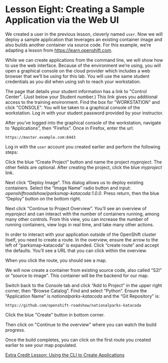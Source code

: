 # Lesson Eight: Creating a Sample Application via the Web UI

We created a user in the previous lesson, cleverly named `user`. Now we will deploy a sample application that leverages an existing container image and also builds another container via source code. For this example, we’re adapting a lesson from https://learn.openshift.com. 

While we can create applications from the command line, we will show how to use the web interface. Because of the environment we’re using, you will open a graphical console on the cloud provider which includes a web browser that we’ll be using for this lab. You will use the same student credentials as you did when using ssh to reach your workstation.

The page that details your student information has a link to "Control Center". (Just below your Student number.) This link gives you additional access to the training environment. Find the box for "WORKSTATION" and click "CONSOLE". You will be taken to a graphical console of the workstation. Log in with your student password provided by your instructor. 

After you’ve logged into the graphical console of the workstation, navigate to “Applications”, then “Firefox”. Once in Firefox, enter the url: 
```
https://master.example.com:8443
```
Log in with the `user` account you created earlier and perform the following steps:

Click the blue “Create Project” button and name the project *myproject*. The other fields are optional. After creating the project, click the blue *myproject* link.

Next click “Deploy Image”. This dialog allows us to deploy existing containers. Select the “Image Name” radio button and input: *openshiftroadshow/parksmap-katacoda:1.0.0*. Press return, then the blue “Deploy” button on the bottom right. 

Next click “Continue to Project Overview”. You’ll see an overview of *myproject* and can interact with the number of containers running, among many other controls. From this view, you can increase the number of running containers, view logs in real time, and take many other actions.

In order to interact with your application outside of the OpenShift cluster itself, you need to create a route. In the overview, ensure the arrow to the left of “parksmap-katacoda” is expanded. Click “create route” and accept the defaults. You’ll see a URL that you can click within the overview.

When you click the route, you should see a map. 

We will now create a container from existing source code, also called “S2I” or “source to image”. This container will be the backend for our map.

Switch back to the Console tab and click “Add to Project” in the upper right corner, then “Browse Catalog”. Find and select “Python”. Ensure the “Application Name” is *nationalparks-katacoda* and the “Git Repository” is:
```
https://github.com/openshift-roadshow/nationalparks-katacoda
```
Click the blue "Create" button in bottom corner.

Then click on "Continue to the overview" where you can watch the build progress.

Once the build completes, you can click on the first route you created earlier to see your map populated.

[Extra Credit Lesson: Using the CLI to Create Applications](09-lesson-extra_credit.md)
